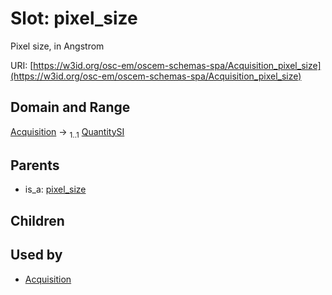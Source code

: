 
# Slot: pixel_size

Pixel size, in Angstrom

URI: [https://w3id.org/osc-em/oscem-schemas-spa/Acquisition_pixel_size](https://w3id.org/osc-em/oscem-schemas-spa/Acquisition_pixel_size)


## Domain and Range

[Acquisition](Acquisition.md) &#8594;  <sub>1..1</sub> [QuantitySI](QuantitySI.md)

## Parents

 *  is_a: [pixel_size](pixel_size.md)

## Children


## Used by

 * [Acquisition](Acquisition.md)
